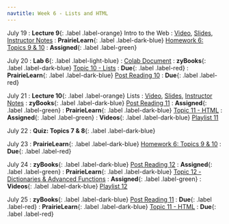 ```yaml
---
navtitle: Week 6 - Lists and HTML
---
```


July 19
: **Lecture 9**{: .label .label-orange} Intro to the Web
  : [Video](#), [Slides](#), [Instructor Notes](#)
: **PrairieLearn**{: .label .label-dark-blue}  [Homework 6: Topics 9 & 10](#)
  : **Assigned**{: .label .label-green} 

July 20
: **Lab 6**{: .label .label-light-blue}
  : [Colab Document](#)
: **zyBooks**{: .label .label-dark-blue} [Topic 10 - Lists](#)
  : **Due**{: .label .label-red} 
: **PrairieLearn**{: .label .label-dark-blue}  [Post Reading 10](#)
  : **Due**{: .label .label-red} 

July 21
: **Lecture 10**{: .label .label-orange} Lists
  : [Video](#), [Slides](#), [Instructor Notes](#)
: **zyBooks**{: .label .label-dark-blue} [Post Reading 11](#)
  : **Assigned**{: .label .label-green} 
: **PrairieLearn**{: .label .label-dark-blue}  [Topic 11 - HTML](#)
  : **Assigned**{: .label .label-green} 
: **Videos**{: .label .label-dark-blue} [Playlist 11](https://mediaspace.illinois.edu/playlist/dedicated/214548063/1_1g9ctwcb/)

July 22
: **Quiz: Topics 7 & 8**{: .label .label-dark-blue}  

July 23
: **PrairieLearn**{: .label .label-dark-blue}  [Homework 6: Topics 9 & 10](#)
  : **Due**{: .label .label-red} 

July 24
: **zyBooks**{: .label .label-dark-blue} [Post Reading 12](#)
  : **Assigned**{: .label .label-green} 
: **PrairieLearn**{: .label .label-dark-blue} [Topic 12 - Dictionaries & Advanced Functions](#)
  : **Assigned**{: .label .label-green} 
: **Videos**{: .label .label-dark-blue} [Playlist 12](https://mediaspace.illinois.edu/playlist/dedicated/214548063/1_hgqpl5r8/)

July 25
: **zyBooks**{: .label .label-dark-blue} [Post Reading 11](#)
  : **Due**{: .label .label-red} 
: **PrairieLearn**{: .label .label-dark-blue}  [Topic 11 - HTML](#)
  : **Due**{: .label .label-red} 
